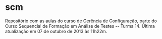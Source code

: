 scm
===

Repositório com as aulas do curso de Gerência de Configuração, parte do Curso Sequencial de Formação em Análise de Testes -- Turma 14. Última atualização em 07 de outubro de 2013 às 11h22m.



